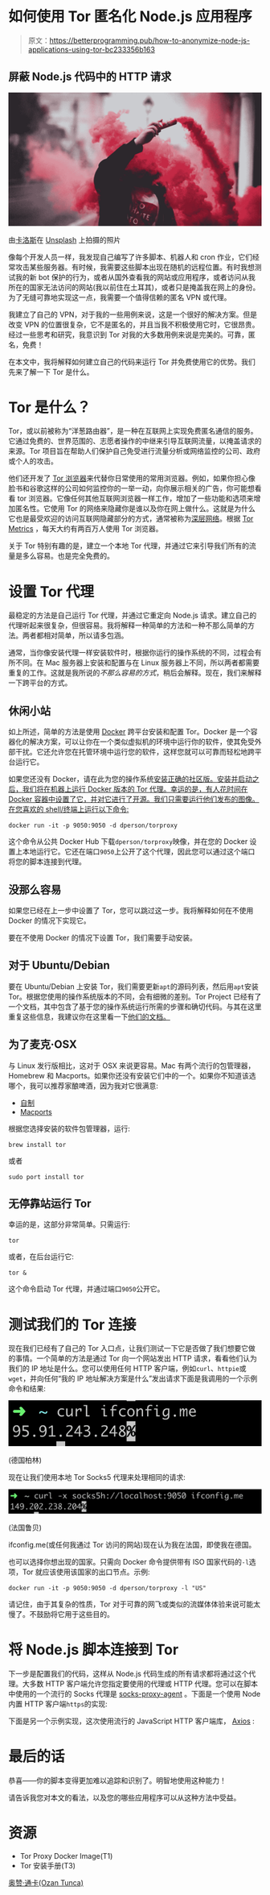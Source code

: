# 如何使用 Tor 匿名化 Node.js 应用程序

> 原文：<https://betterprogramming.pub/how-to-anonymize-node-js-applications-using-tor-bc233356b163>

## 屏蔽 Node.js 代码中的 HTTP 请求

![](img/99129847d5bca0797baca0135f244106.png)

由[卡洛斯](https://unsplash.com/@folkcarlos)在 [Unsplash](https://unsplash.com/photos/q0_WOuphEKM) 上拍摄的照片

像每个开发人员一样，我发现自己编写了许多脚本、机器人和 cron 作业，它们经常攻击某些服务器。有时候，我需要这些脚本出现在随机的远程位置。有时我想测试我的新 bot 保护的行为，或者从国外查看我的网站或应用程序，或者访问从我所在的国家无法访问的网站(我以前住在土耳其)，或者只是掩盖我在网上的身份。为了无缝可靠地实现这一点，我需要一个值得信赖的匿名 VPN 或代理。

我建立了自己的 VPN，对于我的一些用例来说，这是一个很好的解决方案。但是改变 VPN 的位置很复杂，它不是匿名的，并且当我不积极使用它时，它很昂贵。经过一些思考和研究，我意识到 Tor 对我的大多数用例来说是完美的。可靠，匿名，免费！

在本文中，我将解释如何建立自己的代码来运行 Tor 并免费使用它的优势。我们先来了解一下 Tor 是什么。

# Tor 是什么？

Tor，或以前被称为“洋葱路由器”，是一种在互联网上实现免费匿名通信的服务。它通过免费的、世界范围的、志愿者操作的中继来引导互联网流量，以掩盖请求的来源。Tor 项目旨在帮助人们保护自己免受进行流量分析或网络监控的公司、政府或个人的攻击。

他们还开发了 [Tor 浏览器](https://www.torproject.org/download/)来代替你日常使用的常用浏览器。例如，如果你担心像脸书和谷歌这样的公司如何监控你的一举一动，向你展示相关的广告，你可能想看看 tor 浏览器。它像任何其他互联网浏览器一样工作，增加了一些功能和选项来增加匿名性。它使用 Tor 的网络来隐藏你是谁以及你在网上做什么。这就是为什么它也是最受欢迎的访问互联网隐藏部分的方式，通常被称为[深层网络](https://en.wikipedia.org/wiki/Deep_web)。根据 [Tor Metrics](https://metrics.torproject.org/userstats-relay-country.html) ，每天大约有两百万人使用 Tor 浏览器。

关于 Tor 特别有趣的是，建立一个本地 Tor 代理，并通过它来引导我们所有的流量是多么容易。也是完全免费的。

# 设置 Tor 代理

最稳定的方法是自己运行 Tor 代理，并通过它重定向 Node.js 请求。建立自己的代理听起来很复杂，但很容易。我将解释一种简单的方法和一种不那么简单的方法。两者都相对简单，所以请多包涵。

通常，当你像安装代理一样安装软件时，根据你运行的操作系统的不同，过程会有所不同。在 Mac 服务器上安装和配置与在 Linux 服务器上不同，所以两者都需要重复的工作。这就是我所说的*不那么容易的方式*，稍后会解释。现在，我们来解释一下跨平台的方式。

## 休闲小站

如上所述，简单的方法是使用 [Docker](https://www.docker.com/get-started) 跨平台安装和配置 Tor。Docker 是一个容器化的解决方案，可以让你在一个类似虚拟机的环境中运行你的软件，使其免受外部干扰。它还允许您在托管环境中运行您的软件，这样您就可以可靠而轻松地跨平台运行它。

如果您还没有 Docker，请在此为您的操作系统[安装正确的社区版。安装并启动之后，我们将在机器上运行 Docker 版本的 Tor 代理。幸运的是，有人花时间在 Docker 容器中设置了它，并对它进行了开源。我们只需要运行他们发布的图像。在您喜欢的 shell/终端上运行以下命令:](https://docs.docker.com/v17.09/engine/installation/)

```
docker run -it -p 9050:9050 -d dperson/torproxy
```

这个命令从公共 Docker Hub 下载`dperson/torproxy`映像，并在您的 Docker 设置上本地运行它。它还在端口`9050`上公开了这个代理，因此您可以通过这个端口将您的脚本连接到代理。

## 没那么容易

如果您已经在上一步中设置了 Tor，您可以跳过这一步。我将解释如何在不使用 Docker 的情况下实现它。

要在不使用 Docker 的情况下设置 Tor，我们需要手动安装。

## 对于 Ubuntu/Debian

要在 Ubuntu/Debian 上安装 Tor，我们需要更新`apt`的源码列表，然后用`apt`安装 Tor。根据您使用的操作系统版本的不同，会有细微的差别。Tor Project 已经有了一个文档，其中包含了基于您的操作系统运行所需的步骤和确切代码。与其在这里重复这些信息，我建议你在这里看一下[他们的文档。](https://2019.www.torproject.org/docs/debian.html.en)

## 为了麦克·OSX

与 Linux 发行版相比，这对于 OSX 来说更容易。Mac 有两个流行的包管理器，Homebrew 和 Macports。如果你还没有安装它们中的一个。如果你不知道该选哪个，我可以推荐家酿啤酒，因为我对它很满意:

*   [自制](https://brew.sh/)
*   [Macports](https://www.macports.org/install.php)

根据您选择安装的软件包管理器，运行:

```
brew install tor
```

或者

```
sudo port install tor
```

## 无停靠站运行 Tor

幸运的是，这部分非常简单。只需运行:

```
tor
```

或者，在后台运行它:

```
tor &
```

这个命令启动 Tor 代理，并通过端口`9050`公开它。

# 测试我们的 Tor 连接

现在我们已经有了自己的 Tor 入口点，让我们测试一下它是否做了我们想要它做的事情。一个简单的方法是通过 Tor 向一个网站发出 HTTP 请求，看看他们认为我们的 IP 地址是什么。您可以使用任何 HTTP 客户端，例如`curl`、`httpie`或`wget`，并向任何“我的 IP 地址解决方案是什么”发出请求下面是我调用的一个示例命令和结果:

![](img/69a1210ace93edab3bd013046c17cbfa.png)

(德国柏林)

现在让我们使用本地 Tor Socks5 代理来处理相同的请求:

![](img/a2f2f3b55819872a6ca9fa8bfe230536.png)

(法国鲁贝)

ifconfig.me(或任何我通过 Tor 访问的网站)现在认为我在法国，即使我在德国。

也可以选择你想出现的国家。只需向 Docker 命令提供带有 ISO 国家代码的`-l`选项，Tor 就应该使用该国家的出口节点。示例:

```
docker run -it -p 9050:9050 -d dperson/torproxy -l "US"
```

请记住，由于其复杂的性质，Tor 对于可靠的网飞或类似的流媒体体验来说可能太慢了。不鼓励将它用于这些目的。

# 将 Node.js 脚本连接到 Tor

下一步是配置我们的代码，这样从 Node.js 代码生成的所有请求都将通过这个代理。大多数 HTTP 客户端允许您指定要使用的代理或 HTTP 代理。您可以在脚本中使用的一个流行的 Socks 代理是 [socks-proxy-agent](https://www.npmjs.com/package/socks-proxy-agent) 。下面是一个使用 Node 内置 HTTP 客户端`https`的实现:

下面是另一个示例实现，这次使用流行的 JavaScript HTTP 客户端库， [Axios](https://github.com/axios/axios) :

# 最后的话

恭喜——你的脚本变得更加难以追踪和识别了。明智地使用这种能力！

请告诉我您对本文的看法，以及您的哪些应用程序可以从这种方法中受益。

# 资源

*   Tor Proxy Docker Image(T1)
*   Tor 安装手册(T3)

[奥赞·通卡(Ozan Tunca)](https://ozantunca.org)